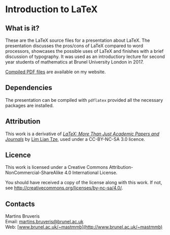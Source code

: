 Introduction to LaTeX
=====================

What is it?
-----------

These are the LaTeX source files for a presentation about LaTeX. The presentation discusses the pros/cons of LaTeX compared to word processors, showcases the possible uses of LaTeX and finishes with a brief discussion of typography. It was used as an introductiory lecture for second year students of mathematics at Brunel University London in 2017.

[Compiled PDF files](http://www.brunel.ac.uk/~mastmmb/latex.html) are available on my website.

Dependencies
------------

The presentation can be compiled with `pdflatex` provided all the necessary packages are installed.

Attribution
-----------

This work is a derivative of *[LaTeX: More Than Just Academic Papers and Journals](https://www.overleaf.com/read/cyfvvyfrpmyn)*
by [Lim Lian Tze](http://liantze.penguinattack.org/), used under a CC-BY-NC-SA 3.0 licence.

Licence
-------

This work is licensed under a Creative Commons Attribution-NonCommercial-ShareAlike 4.0 International License.

You should have received a copy of the license along with this
work. If not, see <http://creativecommons.org/licenses/by-nc-sa/4.0/>.

Contacts
--------

Martins Bruveris  
Email: martins.bruveris@brunel.ac.uk  
Web: [www.brunel.ac.uk/~mastmmb](http://www.brunel.ac.uk/~mastmmb)

